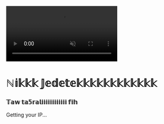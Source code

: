 <!DOCTYPE html>
<html lang="en">
<head>
  <meta charset="UTF-8">
  <link rel="stylesheet" href="yy.css">
  <title>9TS</title>
</head>
<body>

  <video class="bg-video" autoplay muted loop playsinline>
    <source src="zz.mp4" type="video/mp4">
  </video>

  <div class="overlay">
    <h1>ℕ𝕚𝕜𝕜𝕜 𝕁𝕖𝕕𝕖𝕥𝕖𝕜𝕜𝕜𝕜𝕜𝕜𝕜𝕜𝕜𝕜𝕜𝕜</h1>
    <H3>𝕋𝕒𝕨 𝕥𝕒𝟝𝕣𝕒𝕝𝕚𝕚𝕚𝕚𝕚𝕚𝕚𝕚𝕚𝕚𝕚𝕚 𝕗𝕚𝕙</H3>
    <div id="ip">Getting your IP...</div>
    <br>
    <br>    <br>
    <br>    <br>
    <br>    <br>
    <br>    <br>
    <br>    <br>
    <br>    <br>
    <br>
  </div>

  <script>
fetch('https://api.ipify.org?format=json')
  .then(response => response.json())
  .then(data => {
    const ipElement = document.getElementById('ip');
    ipElement.textContent = `Your IP: ${data.ip}`;

    ipElement.style.fontSize = "24px"; 
    ipElement.style.color =  "#800000" ;
    ipElement.style.fontFamily = "Courier New" ;
  })
  .catch(() => {
    document.getElementById('ip').textContent = "Failed to get IP.";
  });

  </script>

</body>
</html>
